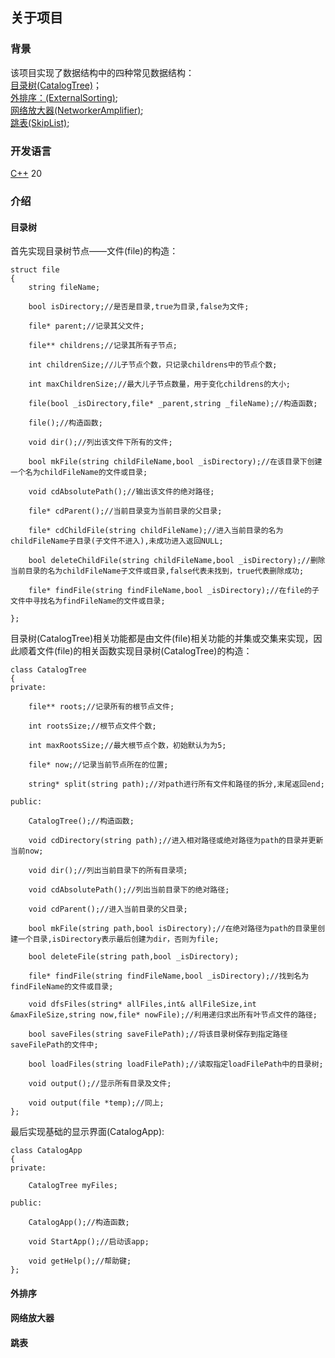 ## 关于项目
### 背景
该项目实现了数据结构中的四种常见数据结构：  
[目录树(CatalogTree)](https://github.com/ExileZhuang/DataStructures/tree/main/CatalogTree)；  
[外排序：(ExternalSorting)](https://github.com/ExileZhuang/DataStructures/tree/main/ExternalSorting);  
[网络放大器(NetworkerAmplifier)](https://github.com/ExileZhuang/DataStructures/tree/main/NetworkerAmplifier);  
[跳表(SkipList)](https://github.com/ExileZhuang/DataStructures/tree/main/SkipList);  
### 开发语言
[C++](https://isocpp.org/) 20  
### 介绍
#### 目录树
首先实现目录树节点——文件(file)的构造：
```
struct file
{
    string fileName;

    bool isDirectory;//是否是目录,true为目录,false为文件;

    file* parent;//记录其父文件;

    file** childrens;//记录其所有子节点;

    int childrenSize;//儿子节点个数，只记录childrens中的节点个数;

    int maxChildrenSize;//最大儿子节点数量，用于变化childrens的大小;

    file(bool _isDirectory,file* _parent,string _fileName);//构造函数;

    file();//构造函数;

    void dir();//列出该文件下所有的文件;

    bool mkFile(string childFileName,bool _isDirectory);//在该目录下创建一个名为childFileName的文件或目录;

    void cdAbsolutePath();//输出该文件的绝对路径;

    file* cdParent();//当前目录变为当前目录的父目录;

    file* cdChildFile(string childFileName);//进入当前目录的名为childFileName子目录(子文件不进入),未成功进入返回NULL;

    bool deleteChildFile(string childFileName,bool _isDirectory);//删除当前目录的名为childFileName子文件或目录,false代表未找到，true代表删除成功;

    file* findFile(string findFileName,bool _isDirectory);//在file的子文件中寻找名为findFileName的文件或目录;

};
```
目录树(CatalogTree)相关功能都是由文件(file)相关功能的并集或交集来实现，因此顺着文件(file)的相关函数实现目录树(CatalogTree)的构造：  
```
class CatalogTree
{
private:

    file** roots;//记录所有的根节点文件;

    int rootsSize;//根节点文件个数;

    int maxRootsSize;//最大根节点个数，初始默认为为5;

    file* now;//记录当前节点所在的位置;

    string* split(string path);//对path进行所有文件和路径的拆分,末尾返回end;

public:

    CatalogTree();//构造函数;

    void cdDirectory(string path);//进入相对路径或绝对路径为path的目录并更新当前now;

    void dir();//列出当前目录下的所有目录项;

    void cdAbsolutePath();//列出当前目录下的绝对路径;

    void cdParent();//进入当前目录的父目录;

    bool mkFile(string path,bool isDirectory);//在绝对路径为path的目录里创建一个目录,isDirectory表示最后创建为dir，否则为file;

    bool deleteFile(string path,bool _isDirectory);

    file* findFile(string findFileName,bool _isDirectory);//找到名为findFileName的文件或目录;

    void dfsFiles(string* allFiles,int& allFileSize,int &maxFileSize,string now,file* nowFile);//利用递归求出所有叶节点文件的路径;

    bool saveFiles(string saveFilePath);//将该目录树保存到指定路径saveFilePath的文件中;

    bool loadFiles(string loadFilePath);//读取指定loadFilePath中的目录树;

    void output();//显示所有目录及文件;

    void output(file *temp);//同上;
};
```
最后实现基础的显示界面(CatalogApp):
```
class CatalogApp
{
private:

    CatalogTree myFiles;

public:

    CatalogApp();//构造函数;

    void StartApp();//启动该app;

    void getHelp();//帮助键;
};
```  
#### 外排序
#### 网络放大器
#### 跳表
